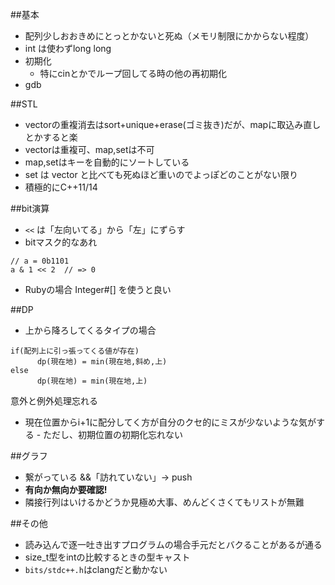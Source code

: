 ##基本
- 配列少しおおきめにとっとかないと死ぬ（メモリ制限にかからない程度）
- int は使わずlong long
- 初期化
    - 特にcinとかでループ回してる時の他の再初期化
- gdb

##STL
- vectorの重複消去はsort+unique+erase(ゴミ抜き)だが、mapに取込み直しとかすると楽
- vectorは重複可、map,setは不可
- map,setはキーを自動的にソートしている
- set は vector と比べても死ぬほど重いのでよっぽどのことがない限り
- 積極的にC++11/14

##bit演算
- `<<` は「左向いてる」から「左」にずらす
- bitマスク的なあれ
```
// a = 0b1101
a & 1 << 2  // => 0
```
- Rubyの場合 Integer#[] を使うと良い

##DP
- 上から降ろしてくるタイプの場合
```
if(配列上に引っ張ってくる値が存在)
      dp(現在地) = min(現在地,斜め,上)
else
      dp(現在地) = min(現在地,上)
```
意外と例外処理忘れる

- 現在位置からi+1に配分してく方が自分のクセ的にミスが少ないような気がする
      - ただし、初期位置の初期化忘れない

##グラフ
- 繋がっている &&「訪れていない」-> push
- __有向か無向か要確認!__
- 隣接行列はいけるかどうか見極め大事、めんどくさくてもリストが無難

##その他
- 読み込んで逐一吐き出すプログラムの場合手元だとバクることがあるが通る
- size_t型をintの比較するときの型キャスト
- `bits/stdc++.h`はclangだと動かない
